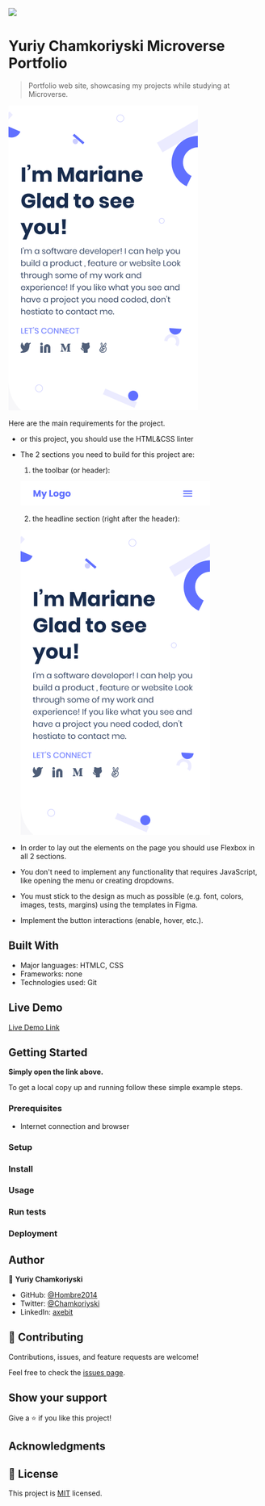 ![](https://img.shields.io/badge/Microverse-blueviolet)

# Yuriy Chamkoriyski Microverse Portfolio

> Portfolio web site, showcasing my projects while studying at Microverse.

![screenshot](./img/headline-mobile.png)

Here are the main requirements for the project.

- or this project, you should use the HTML&CSS linter
- The 2 sections you need to build for this project are:
    1. the toolbar (or header):

  ![Toolbar](./img/toolbar-mobile.png)

    2. the headline section (right after the header):

  ![Headline](./img/headline-mobile.png)

- In order to lay out the elements on the page you should use Flexbox in all 2 sections.
- You don't need to implement any functionality that requires JavaScript, like opening the menu or creating dropdowns.
- You must stick to the design as much as possible (e.g. font, colors, images, tests, margins) using the templates in Figma.
- Implement the button interactions (enable, hover, etc.).

## Built With

- Major languages: HTMLC, CSS
- Frameworks: none 
- Technologies used: Git

## Live Demo

[Live Demo Link](https://hombre2014.github.io/My-portfolio/)


## Getting Started

**Simply open the link above.**


To get a local copy up and running follow these simple example steps.

### Prerequisites

- Internet connection and browser

### Setup

### Install

### Usage

### Run tests

### Deployment



## Author

👤 **Yuriy Chamkoriyski**

- GitHub: [@Hombre2014](https://github.com/Hombre2014)
- Twitter: [@Chamkoriyski](https://twitter.com/Chamkoriyski)
- LinkedIn: [axebit](https://linkedin.com/in/axebit)

## 🤝 Contributing

Contributions, issues, and feature requests are welcome!

Feel free to check the [issues page](https://github.com/Hombre2014/My-portfolio/issues).

## Show your support

Give a ⭐️ if you like this project!

## Acknowledgments



## 📝 License

This project is [MIT](./MIT.md) licensed.
